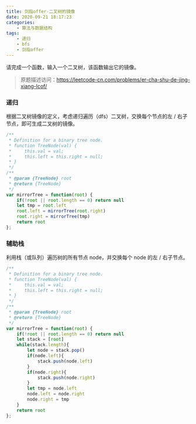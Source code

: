 ```yaml
---
title: 剑指offer-二叉树的镜像
date: 2020-09-21 18:17:23
categories:
    - 算法与数据结构
tags:
    - 递归
    - bfs
    - 剑指offer
---
```

请完成一个函数，输入一个二叉树，该函数输出它的镜像。

<!--more-->
> 原题描述访问：https://leetcode-cn.com/problems/er-cha-shu-de-jing-xiang-lcof/

### 递归
根据二叉树镜像的定义，考虑递归遍历（dfs）二叉树，交换每个节点的左 / 右子节点，即可生成二叉树的镜像。
```javascript
/**
 * Definition for a binary tree node.
 * function TreeNode(val) {
 *     this.val = val;
 *     this.left = this.right = null;
 * }
 */
/**
 * @param {TreeNode} root
 * @return {TreeNode}
 */
var mirrorTree = function(root) {
    if(!root || root.length == 0) return null
    let tmp = root.left
    root.left = mirrorTree(root.right)
    root.right = mirrorTree(tmp)
    return root
};
```

### 辅助栈
利用栈（或队列）遍历树的所有节点 node，并交换每个 node 的左 / 右子节点。
```javascript
/**
 * Definition for a binary tree node.
 * function TreeNode(val) {
 *     this.val = val;
 *     this.left = this.right = null;
 * }
 */
/**
 * @param {TreeNode} root
 * @return {TreeNode}
 */
var mirrorTree = function(root) {
    if(!root || root.length == 0) return null
    let stack = [root]
    while(stack.length){
        let node = stack.pop()
        if(node.left){
            stack.push(node.left)
        }
        if(node.right){
            stack.push(node.right)
        }
        let tmp = node.left
        node.left = node.right
        node.right = tmp
    }
    return root
};
```